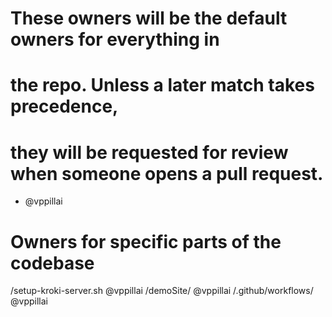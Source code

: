 # These owners will be the default owners for everything in
# the repo. Unless a later match takes precedence,
# they will be requested for review when someone opens a pull request.
* @vppillai

# Owners for specific parts of the codebase
/setup-kroki-server.sh @vppillai
/demoSite/ @vppillai
/.github/workflows/ @vppillai